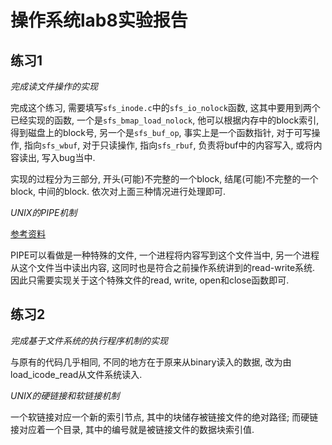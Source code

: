 # 操作系统lab8实验报告

## 练习1

_完成读文件操作的实现_

完成这个练习, 需要填写`sfs_inode.c`中的`sfs_io_nolock`函数, 这其中要用到两个已经实现的函数, 一个是`sfs_bmap_load_nolock`, 他可以根据内存中的block索引, 得到磁盘上的block号, 另一个是`sfs_buf_op`, 事实上是一个函数指针, 对于可写操作, 指向`sfs_wbuf`, 对于只读操作, 指向`sfs_rbuf`, 负责将buf中的内容写入, 或将内容读出, 写入bug当中. 

实现的过程分为三部分, 开头(可能)不完整的一个block, 结尾(可能)不完整的一个block, 中间的block. 依次对上面三种情况进行处理即可. 

_UNIX的PIPE机制_

[参考资料](http://blog.csdn.net/sunmenggmail/article/details/7888746)

PIPE可以看做是一种特殊的文件, 一个进程将内容写到这个文件当中, 另一个进程从这个文件当中读出内容, 这同时也是符合之前操作系统讲到的read-write系统. 因此只需要实现关于这个特殊文件的read, write, open和close函数即可. 

## 练习2

_完成基于文件系统的执行程序机制的实现_

与原有的代码几乎相同, 不同的地方在于原来从binary读入的数据, 改为由load_icode_read从文件系统读入. 

_UNIX的硬链接和软链接机制_

一个软链接对应一个新的索引节点, 其中的块储存被链接文件的绝对路径; 而硬链接对应着一个目录, 其中的编号就是被链接文件的数据块索引值. 




